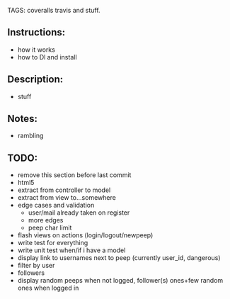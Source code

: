 TAGS: coveralls travis and stuff.

Instructions:
------
* how it works
* how to Dl and install

Description:
------
* stuff

Notes:
------
* rambling

TODO:
------
* remove this section before last commit
* html5
* extract from controller to model
* extract from view to...somewhere
* edge cases and validation
  - user/mail already taken on register
  - more edges
  - peep char limit
* flash views on actions (login/logout/newpeep)
* write test for everything
* write unit test when/if i have a model
* display link to usernames next to peep (currently user_id, dangerous)
* filter by user
* followers
* display random peeps when not logged, follower(s) ones+few random ones when logged in
